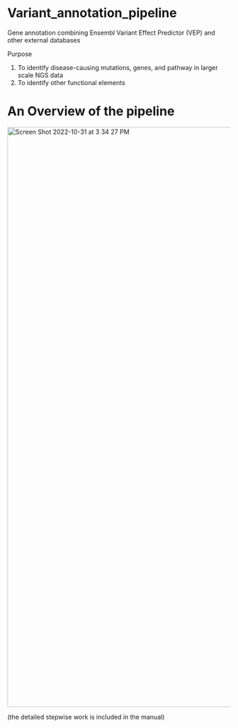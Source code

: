 # Variant_annotation_pipeline
Gene annotation combining Ensembl Variant Effect Predictor (VEP) and other external databases

Purpose
1. To identify disease-causing mutations, genes, and pathway in larger scale NGS data
2. To identify other functional elements


# An Overview of the pipeline #

<img width="1310" alt="Screen Shot 2022-10-31 at 3 34 27 PM" src="https://user-images.githubusercontent.com/24422230/199095386-010ae2ed-d923-4ecf-8818-1918e292af79.png">

(the detailed stepwise work is included in the manual)
